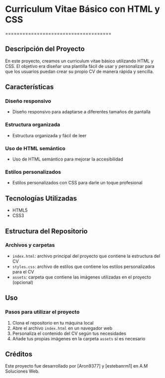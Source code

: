 # Curriculum Vitae Básico con HTML y CSS
=====================================

## Descripción del Proyecto
En este proyecto, creamos un curriculum vitae básico utilizando HTML y CSS. El objetivo era diseñar una plantilla fácil de usar y personalizar para que los usuarios puedan crear su propio CV de manera rápida y sencilla.

## Características
### Diseño responsivo
* Diseño responsivo para adaptarse a diferentes tamaños de pantalla
### Estructura organizada
* Estructura organizada y fácil de leer
### Uso de HTML semántico
* Uso de HTML semántico para mejorar la accesibilidad
### Estilos personalizados
* Estilos personalizados con CSS para darle un toque profesional

## Tecnologías Utilizadas
* HTML5
* CSS3

## Estructura del Repositorio
### Archivos y carpetas
* `index.html`: archivo principal del proyecto que contiene la estructura del CV
* `styles.css`: archivo de estilos que contiene los estilos personalizados para el CV
* `assets`: carpeta que contiene las imágenes utilizadas en el proyecto (opcional)

## Uso
### Pasos para utilizar el proyecto
1. Clona el repositorio en tu máquina local
2. Abre el archivo `index.html` en un navegador web
3. Personaliza el contenido del CV según tus necesidades
4. Añade tus propias imágenes en la carpeta `assets` si es necesario

## Créditos
Este proyecto fue desarrollado por [Aron9377] y [estebanrm1] en A.M Soluciones Web.
